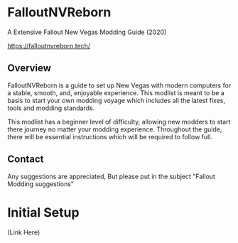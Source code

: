 # FalloutNVReborn

A Extensive Fallout New Vegas Modding Guide (2020)

https://falloutnvreborn.tech/


## Overview

FalloutNVReborn is a guide to set up New Vegas with modern computers for a stable, smooth, and, enjoyable experience.
This modlist is meant to be a basis to start your own modding voyage which includes all the latest fixes, tools and modding standards.


This modlist has a beginner level of difficulty, allowing new modders to start there journey no matter your modding experience. Throughout the guide, there will be essential instructions which will be required to follow full.


## Contact


Any suggestions are appreciated, But please put in the subject "Fallout Modding suggestions"
# Initial Setup #
(Link Here)




